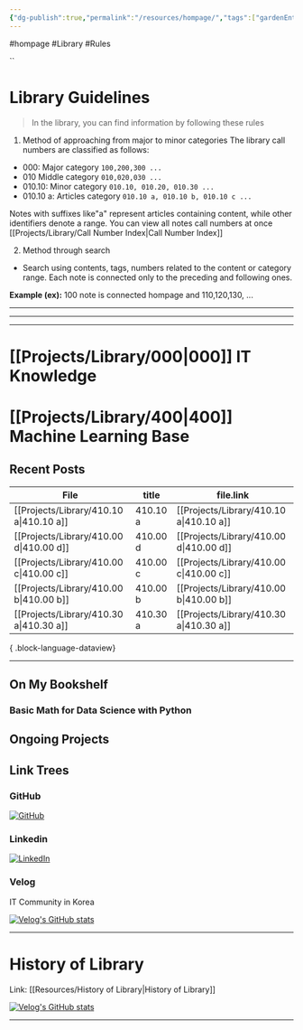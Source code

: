 ```yaml
---
{"dg-publish":true,"permalink":"/resources/hompage/","tags":["gardenEntry"],"noteIcon":"0","created":"2023-12-20T12:21:00.425+09:00","updated":"2024-01-22T01:28:52.983+09:00"}
---
```


#hompage #Library #Rules





``
# Library Guidelines

>  In the library, you can find information by following these rules

1. Method of approaching from major to minor categories
The library call numbers are classified as follows:

- 000: Major category `100,200,300 ...`
- 010 Middle category `010,020,030 ...`
- 010.10: Minor category `010.10, 010.20, 010.30 ...`
- 010.10 a: Articles category `010.10 a, 010.10 b, 010.10 c ...`
  
Notes with suffixes like"a" represent articles containing content, while other identifiers denote a range.
You can view all notes call numbers at once
[[Projects/Library/Call Number Index\|Call Number Index]]



2. Method through search
- Search using contents, tags, numbers  related to the content or category range.
Each note is connected only to the preceding and following ones.

**Example (ex):**
100 note is connected hompage and 110,120,130, ...
 


--- 
---
---

# [[Projects/Library/000\|000]] IT Knowledge
# [[Projects/Library/400\|400]] Machine Learning Base 








Recent Posts
---

| File                                       | title    | file.link                                  |
| ------------------------------------------ | -------- | ------------------------------------------ |
| [[Projects/Library/410.10 a\|410.10 a]] | 410.10 a | [[Projects/Library/410.10 a\|410.10 a]] |
| [[Projects/Library/410.00 d\|410.00 d]] | 410.00 d | [[Projects/Library/410.00 d\|410.00 d]] |
| [[Projects/Library/410.00 c\|410.00 c]] | 410.00 c | [[Projects/Library/410.00 c\|410.00 c]] |
| [[Projects/Library/410.00 b\|410.00 b]] | 410.00 b | [[Projects/Library/410.00 b\|410.00 b]] |
| [[Projects/Library/410.30 a\|410.30 a]] | 410.30 a | [[Projects/Library/410.30 a\|410.30 a]] |

{ .block-language-dataview}




---
## On My Bookshelf

### Basic Math for Data Science with Python

## Ongoing Projects

## Link Trees

### GitHub
[![GitHub](https://img.shields.io/badge/GitHub-100000?style=for-the-badge&logo=github&logoColor=white)](https://github.com/murphybread)
### Linkedin
[![LinkedIn](https://img.shields.io/badge/LinkedIn-0077B5?style=for-the-badge&logo=linkedin&logoColor=white)](https://www.linkedin.com/in/%EB%AF%BC%EC%B0%AC-%EA%B9%80-aba89a243)
### Velog
IT Community in Korea

[![Velog's GitHub stats](https://velog-readme-stats.vercel.app/api?name=murphybread)](https://github.com/murphybread/velog-readme-stats)




---
# History of Library
Link:  [[Resources/History of Library\|History of Library]]






[![Velog's GitHub stats](https://velog-readme-stats.vercel.app/api/list?name=murphybread)](https://velog.io/@muphybread)






---

